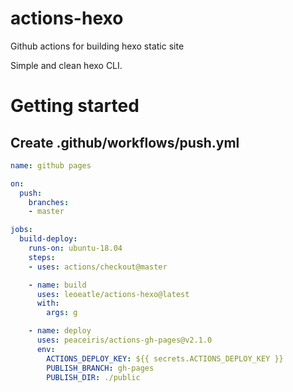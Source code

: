 # actions-hexo
Github actions for building hexo static site

Simple and clean hexo CLI.

# Getting started

## Create .github/workflows/push.yml

```yml
name: github pages

on:
  push:
    branches:
    - master

jobs:
  build-deploy:
    runs-on: ubuntu-18.04
    steps:
    - uses: actions/checkout@master

    - name: build
      uses: leoeatle/actions-hexo@latest
      with:
        args: g

    - name: deploy
      uses: peaceiris/actions-gh-pages@v2.1.0
      env:
        ACTIONS_DEPLOY_KEY: ${{ secrets.ACTIONS_DEPLOY_KEY }}
        PUBLISH_BRANCH: gh-pages
        PUBLISH_DIR: ./public
```